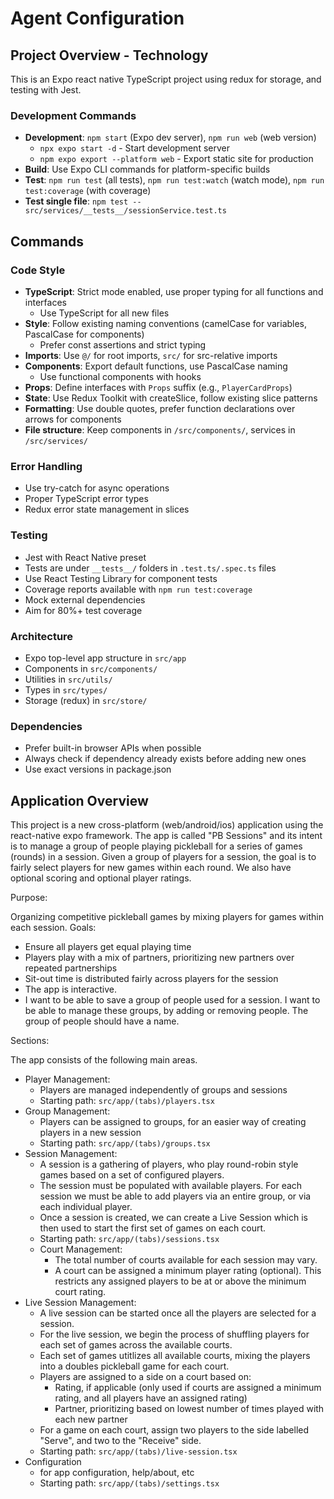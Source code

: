 # Agent Configuration

## Project Overview - Technology

This is an Expo react native TypeScript project using redux for storage, and testing with Jest.

### Development Commands
- **Development**: `npm start` (Expo dev server), `npm run web` (web version)
    - `npx expo start -d` - Start development server
    - `npm expo export --platform web` - Export static site for production
- **Build**: Use Expo CLI commands for platform-specific builds
- **Test**: `npm run test` (all tests), `npm run test:watch` (watch mode), `npm run test:coverage` (with coverage)
- **Test single file**: `npm test -- src/services/__tests__/sessionService.test.ts`

## Commands

### Code Style
- **TypeScript**: Strict mode enabled, use proper typing for all functions and interfaces
    - Use TypeScript for all new files
- **Style**: Follow existing naming conventions (camelCase for variables, PascalCase for components)
    - Prefer const assertions and strict typing
- **Imports**: Use `@/` for root imports, `src/` for src-relative imports
- **Components**: Export default functions, use PascalCase naming
    - Use functional components with hooks
- **Props**: Define interfaces with `Props` suffix (e.g., `PlayerCardProps`)
- **State**: Use Redux Toolkit with createSlice, follow existing slice patterns
- **Formatting**: Use double quotes, prefer function declarations over arrows for components
- **File structure**: Keep components in `/src/components/`, services in `/src/services/`

### Error Handling
- Use try-catch for async operations
- Proper TypeScript error types
- Redux error state management in slices

### Testing
- Jest with React Native preset
- Tests are under `__tests__/` folders in `.test.ts/.spec.ts` files
- Use React Testing Library for component tests
- Coverage reports available with `npm run test:coverage`
- Mock external dependencies
- Aim for 80%+ test coverage

### Architecture
- Expo top-level app structure in `src/app`
- Components in `src/components/`
- Utilities in `src/utils/`
- Types in `src/types/`
- Storage (redux) in `src/store/`

### Dependencies
- Prefer built-in browser APIs when possible
- Always check if dependency already exists before adding new ones
- Use exact versions in package.json


## Application Overview

This project is a new cross-platform (web/android/ios) application using the react-native expo framework.
The app is called "PB Sessions" and its intent is to manage a group of people playing pickleball for a series of games (rounds) in a session.
Given a group of players for a session, the goal is to fairly select players for new games within each round.
We also have optional scoring and optional player ratings.

Purpose:

Organizing competitive pickleball games by mixing players for games within each session.
Goals:

- Ensure all players get equal playing time
- Players play with a mix of partners, prioritizing new partners over repeated partnerships
- Sit-out time is distributed fairly across players for the session
- The app is interactive.
- I want to be able to save a group of people used for a session. I want to be able to manage these groups, by adding or removing people. The group of people should have a name.

Sections:

The app consists of the following main areas.

- Player Management:
    - Players are managed independently of groups and sessions
    - Starting path: `src/app/(tabs)/players.tsx`
- Group Management:
    - Players can be assigned to groups, for an easier way of creating players in a new session
    - Starting path: `src/app/(tabs)/groups.tsx`
- Session Management:
    - A session is a gathering of players, who play round-robin style games based on a set of configured players.
    - The session must be populated with available players. For each session we must be able to add players via an entire group, or via each individual player.
    - Once a session is created, we can create a Live Session which is then used to start the first set of games on each court.
    - Starting path: `src/app/(tabs)/sessions.tsx`
    - Court Management:
        - The total number of courts available for each session may vary.
        - A court can be assigned a minimum player rating (optional). This restricts any assigned players to be at or above the minimum court rating.
- Live Session Management:
    - A live session can be started once all the players are selected for a session.
    - For the live session, we begin the process of shuffling players for each set of games across the available courts.
    - Each set of games utitlizes all available courts, mixing the players into a doubles pickleball game for each court.
    - Players are assigned to a side on a court based on:
        - Rating, if applicable (only used if courts are assigned a minimum rating, and all players have an assigned rating)
        - Partner, prioritizing based on lowest number of times played with each new partner
    - For a game on each court, assign two players to the side labelled "Serve", and two to the "Receive" side.
    - Starting path: `src/app/(tabs)/live-session.tsx`
- Configuration
    - for app configuration, help/about, etc
    - Starting path: `src/app/(tabs)/settings.tsx`
